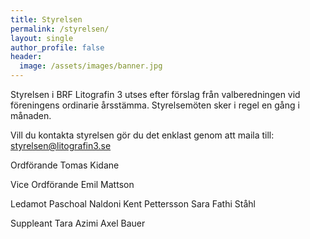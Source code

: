 ```yaml
---
title: Styrelsen
permalink: /styrelsen/
layout: single
author_profile: false
header:
  image: /assets/images/banner.jpg
---
```


Styrelsen i BRF Litografin 3 utses efter förslag från valberedningen vid föreningens ordinarie årsstämma. Styrelsemöten sker i regel en gång i månaden.

Vill du kontakta styrelsen gör du det enklast genom att maila till:
<a href="mailto:styrelsen@litografin3.se">styrelsen@litografin3.se</a>



Ordförande
Tomas Kidane

Vice Ordförande
Emil Mattson

Ledamot
Paschoal Naldoni
Kent Pettersson
Sara Fathi Ståhl

Suppleant
Tara Azimi
Axel Bauer